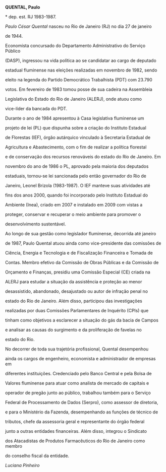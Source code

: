 **QUENTAL, Paulo**



\* dep. est. RJ 1983-1987.



*Paulo César Quental* nasceu no Rio de Janeiro (RJ) no dia 27 de janeiro

de 1944.



Economista concursado do Departamento Administrativo do Serviço Público

(DASP), ingressou na vida política ao se candidatar ao cargo de deputado

estadual fluminense nas eleições realizadas em novembro de 1982, sendo

eleito na legenda do Partido Democrático Trabalhista (PDT) com 23.790

votos. Em fevereiro de 1983 tomou posse de sua cadeira na Assembleia

Legislativa do Estado do Rio de Janeiro (ALERJ), onde atuou como

vice-líder da bancada do PDT.



Durante o ano de 1984 apresentou à Casa legislativa fluminense um

projeto de lei (PL) que dispunha sobre a criação do Instituto Estadual

de Florestas (IEF), órgão autárquico vinculado à Secretaria Estadual de

Agricultura e Abastecimento, com o fim de realizar a política florestal

e de conservação dos recursos renováveis do estado do Rio de Janeiro. Em

novembro do ano de 1986 o PL, aprovado pela maioria dos deputados

estaduais, tornou-se lei sancionada pelo então governador do Rio de

Janeiro, Leonel Brizola (1983-1987). O IEF manteve suas atividades até

fins dos anos 2000, quando foi incorporado pelo Instituto Estadual do

Ambiente (Inea), criado em 2007 e instalado em 2009 com vistas a

proteger, conservar e recuperar o meio ambiente para promover o

desenvolvimento sustentável.



Ao longo de sua gestão como legislador fluminense, decorrida até janeiro

de 1987, Paulo Quental atuou ainda como vice-presidente das comissões de

Ciência, Energia e Tecnologia e de Fiscalização Financeira e Tomada de

Contas. Membro efetivo da Comissão de Obras Públicas e da Comissão de

Orçamento e Finanças, presidiu uma Comissão Especial (CE) criada na

ALERJ para estudar a situação da assistência e proteção ao menor

desassistido, abandonado, desajustado ou autor de infração penal no

estado do Rio de Janeiro. Além disso, participou das investigações

realizadas por duas Comissões Parlamentares de Inquérito (CPIs) que

tinham como objetivos a esclarecer a situação do gás da bacia de Campos

e analisar as causas do surgimento e da proliferação de favelas no

estado do Rio.



No decorrer de toda sua trajetória profissional, Quental desempenhou

ainda os cargos de engenheiro, economista e administrador de empresas em

diferentes instituições. Credenciado pelo Banco Central e pela Bolsa de

Valores fluminense para atuar como analista de mercado de capitais e

operador de pregão junto ao público, trabalhou também para o Serviço

Federal de Processamento de Dados (Serpro), como assessor de diretoria,

e para o Ministério da Fazenda, desempenhando as funções de técnico de

tributos, chefe da assessoria geral e representante do órgão federal

junto a outras entidades financeiras. Além disso, integrou o Sindicato

dos Atacadistas de Produtos Farmacêuticos do Rio de Janeiro como membro

do conselho fiscal da entidade.



*Luciana Pinheiro*



